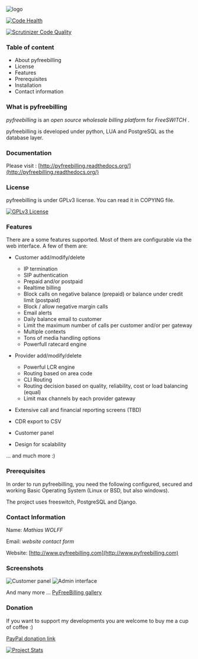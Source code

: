 
![logo](http://www.pyfreebilling.com/wp-content/uploads/2014/12/PyFreeBilling-logo-small.png)


[![Code Health](https://landscape.io/github/asifpy/django-crudbuilder/master/landscape.svg?style=flat)](https://landscape.io/github/asifpy/django-crudbuilder/master)

[![Scrutinizer Code Quality](https://scrutinizer-ci.com/g/mwolff44/pyfreebilling/badges/quality-score.png?b=master)](https://scrutinizer-ci.com/g/mwolff44/pyfreebilling/?branch=master)

### Table of content

- About pyfreebilling
- License
- Features
- Prerequisites
- Installation
- Contact information

### What is pyfreebilling

*pyfreebilling* is an *open source wholesale billing platform* for *FreeSWITCH* . 

pyfreebilling is developed under python, LUA and PostgreSQL as the database layer.

### Documentation


Please visit : [http://pyfreebilling.readthedocs.org/](http://pyfreebilling.readthedocs.org/)

### License


pyfreebilling is under GPLv3 license. You can read it in COPYING file.

[![GPLv3 License](http://img.shields.io/badge/license-GPLv3-blue.svg?style=flat-square)](http://www.fsf.org)

### Features

There are a some features supported. Most of them are configurable via the web
interface. A few of them are:

- Customer add/modify/delete
   - IP termination
   - SIP authentication
   - Prepaid and/or postpaid
   - Realtime billing
   - Block calls on negative balance (prepaid) or balance under credit limit (postpaid)
   - Block / allow negative margin calls
   - Email alerts
   - Daily balance email to customer
   - Limit the maximum number of calls per customer and/or per gateway
   - Multiple contexts
   - Tons of media handling options
   - Powerfull ratecard engine

- Provider add/modify/delete
   - Powerful LCR engine
   - Routing based on area code
   - CLI Routing
   - Routing decision based on quality, reliability, cost or load balancing (equal)
   - Limit max channels by each provider gateway

- Extensive call and financial reporting screens (TBD)

- CDR export to CSV

- Customer panel

- Design for scalability

... and much more :)

### Prerequisites

In order to run pyfreebilling, you need the following configured, secured  and 
working Basic Operating System (Linux or BSD, but also windows).

The project uses freeswitch, PostgreSQL and Django.

### Contact Information

Name: _Mathias WOLFF_

Email: _website contact form_


Website: [http://www.pyfreebilling.com](http://www.pyfreebilling.com)

### Screenshots

![Customer panel](http://www.pyfreebilling.com/wp-content/uploads/2014/12/pfb-th-sanstone-inv.png)
![Admin interface](http://www.pyfreebilling.com/wp-content/uploads/2014/03/pyfreebilling-customer-rates2.png)

And many more ... [PyFreeBilling gallery](http://www.pyfreebilling.com/portfolio/)

### Donation

If you want to support my developments you are welcome to buy me a cup of coffee :)

<a href="https://www.paypal.com/cgi-bin/webscr?cmd=_s-xclick&hosted_button_id=SWGM9B2YW5VGA" target="_blank">PayPal donation link</a>

[![Project Stats](https://www.openhub.net/p/pyfreebilling/widgets/project_thin_badge.gif)](https://www.openhub.net/p/pyfreebilling)

